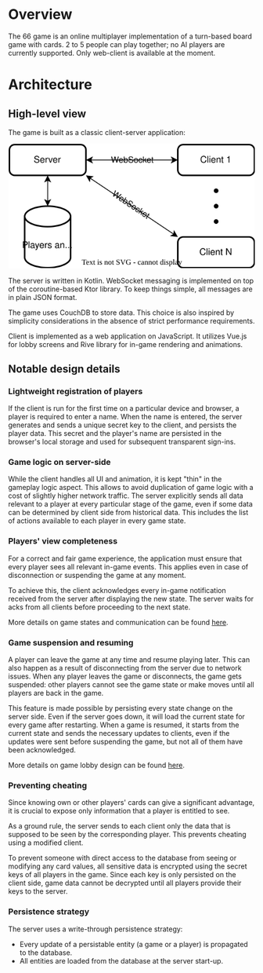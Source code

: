 # Overview

The 66 game is an online multiplayer implementation of a turn-based board game with cards.
2 to 5 people can play together; no AI players are currently supported. Only web-client is available at the moment.

# Architecture

## High-level view

The game is built as a classic client-server application:

![Architecture diagram](architecture.svg)

The server is written in Kotlin. WebSocket messaging is implemented on top of the coroutine-based Ktor library. To keep things simple, all messages are in plain JSON format.

The game uses CouchDB to store data. This choice is also inspired by simplicity considerations in the absence of strict performance requirements.

Client is implemented as a web application on JavaScript. It utilizes Vue.js for lobby screens and Rive library for in-game rendering and animations.

## Notable design details

### Lightweight registration of players

If the client is run for the first time on a particular device and browser, a player is required to enter a name. When the name is entered, the server generates and sends a unique secret key to the client, and persists the player data.
This secret and the player's name are persisted in the browser's local storage and used for subsequent transparent sign-ins.

### Game logic on server-side

While the client handles all UI and animation, it is kept "thin" in the gameplay logic aspect. This allows to avoid duplication of game logic with a cost of slightly higher network traffic.
The server explicitly sends all data relevant to a player at every particular stage of the game, even if some data can be determined by client side from historical data. This includes the list of actions available to each player in every game state.

### Players' view completeness

For a correct and fair game experience, the application must ensure that every player sees all relevant in-game events. This applies even in case of disconnection or suspending the game at any moment.

To achieve this, the client acknowledges every in-game notification received from the server after displaying the new state. The server waits for acks from all clients before proceeding to the next state.

More details on game states and communication can be found [here](GAME.md).

### Game suspension and resuming

A player can leave the game at any time and resume playing later. This can also happen as a result of disconnecting from the server due to network issues.
When any player leaves the game or disconnects, the game gets suspended: other players cannot see the game state or make moves until all players are back in the game.

This feature is made possible by persisting every state change on the server side. Even if the server goes down, it will load the current state for every game after restarting.
When a game is resumed, it starts from the current state and sends the necessary updates to clients, even if the updates were sent before suspending the game, but not all of them have been acknowledged.

More details on game lobby design can be found [here](LOBBY.md).

### Preventing cheating

Since knowing own or other players' cards can give a significant advantage, it is crucial to expose only information that a player is entitled to see.

As a ground rule, the server sends to each client only the data that is supposed to be seen by the corresponding player. This prevents cheating using a modified client.

To prevent someone with direct access to the database from seeing or modifying any card values, all sensitive data is encrypted using the secret keys of all players in the game. Since each key is only persisted on the client side, game data cannot be decrypted until all players provide their keys to the server.

### Persistence strategy

The server uses a write-through persistence strategy:
* Every update of a persistable entity (a game or a player) is propagated to the database.
* All entities are loaded from the database at the server start-up.
